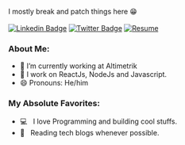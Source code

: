 

I mostly break and patch things here 😁
<br />
<br/>
[![Linkedin Badge](https://img.shields.io/badge/-Manash-blue?style=flat&logo=Linkedin&logoColor=white&link=https://www.linkedin.com/in/manash-ranjan-gouda/)](https://www.linkedin.com/in/manash-ranjan-gouda/)
[![Twitter Badge](https://img.shields.io/badge/-@GoudaManash-1ca0f1?style=flat&labelColor=1ca0f1&logo=twitter&logoColor=white&link=https://x.com/GoudaManash)](https://x.com/GoudaManash)
[![Resume](https://img.shields.io/badge/-Resume-1ca0f1?style=flat&labelColor=1ca0f1&logo=twitter&logoColor=white&link=https://firebasestorage.googleapis.com/v0/b/klets-3642/o/user_files%2FPPnVD5o6%2F7664587c4cc247febf59dd4cd76b96ae%2FManash-Ranjan-Gouda-Resume.pdf?alt=media&token=74915e0c-b464-4d50-8180-dc58a0ca33c8)]([https://firebasestorage.googleapis.com/v0/b/klets-3642/o/user_files%2FPPnVD5o6%2F7664587c4cc247febf59dd4cd76b96ae%2FManash-Ranjan-Gouda-Resume.pdf?alt=media&token=74915e0c-b464-4d50-8180-dc58a0ca33c8](https://firebasestorage.googleapis.com/v0/b/klets-3642/o/user_files%2FPPnVD5o6%2F7664587c4cc247febf59dd4cd76b96ae%2FManash-Ranjan-Gouda-Resume.pdf?alt=media&token=74915e0c-b464-4d50-8180-dc58a0ca33c8))


### About Me:
- 🔭 I’m currently working at Altimetrik
- 🌱 I work on ReactJs, NodeJs and Javascript.
- 😄 Pronouns: He/him

### My Absolute Favorites:

- 💻 &nbsp; I love Programming and building cool stuffs.
- 📰 &nbsp; Reading tech blogs whenever possible.

